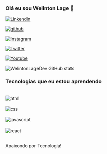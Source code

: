 ### Olá eu sou Welinton Lage 👋
[![Linkendin](https://img.shields.io/badge/LinkedIn-0077B5?style=for-the-badge&logo=linkedin&logoColor=white)](https://br.linkedin.com/in/welintonlage-300435218?trk=people-guest_people_search-card/)

[![github](https://img.shields.io/badge/GitHub-100000?style=for-the-badge&logo=github&logoColor=white)](https://github.com/WelintonLageDev)

[![Instagram](https://img.shields.io/badge/Instagram-E4405F?style=for-the-badge&logo=instagram&logoColor=white)](https://www.instagram.com/welintonlage.dev/)

[![Twitter](https://img.shields.io/badge/Twitter-1DA1F2?style=for-the-badge&logo=twitter&logoColor=white)](https://twitter.com/welintonlagedev)

[![Youtube](https://img.shields.io/badge/YouTube-FF0000?style=for-the-badge&logo=youtube&logoColor=white)](https://www.youtube.com/@WelintonLageDev) 

![WelintonLageDev GitHub stats](https://github-readme-stats.vercel.app/api?username=WelintonLageDev&show_icons=true&theme=dracula) 

### Tecnologias que eu estou aprendendo

<div style="display: inline_block"></br> 
<img align="center" alt="html" src="https://img.shields.io/badge/HTML-239120?style=for-the-badge&logo=html5&logoColor=white"></div>

<div style="display: inline_block"></br> 
<img align="center" alt="css" src="https://img.shields.io/badge/CSS-239120?&style=for-the-badge&logo=css3&logoColor=white"></div>

<div style="display: inline_block"></br> 
<img align="center" alt="javascript" src="https://img.shields.io/badge/JavaScript-F7DF1E?style=for-the-badge&logo=javascript&logoColor=black"></div>

<div style="display: inline_block"></br> 
<img align="center" alt="react" src="https://img.shields.io/badge/React-20232A?style=for-the-badge&logo=react&logoColor=61DAFB"></div></br>


Apaixondo por Tecnologia!
